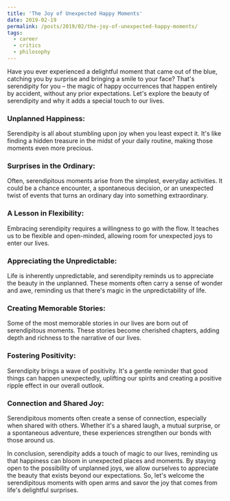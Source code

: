 ```yaml
---
title: 'The Joy of Unexpected Happy Moments'
date: 2019-02-19
permalink: /posts/2019/02/the-joy-of-unexpected-happy-moments/
tags:
  - career
  - critics
  - philosophy
---
```


Have you ever experienced a delightful moment that came out of the blue, catching you by surprise and bringing a smile to your face? That's serendipity for you – the magic of happy occurrences that happen entirely by accident, without any prior expectations. Let's explore the beauty of serendipity and why it adds a special touch to our lives.

### Unplanned Happiness:
Serendipity is all about stumbling upon joy when you least expect it. It's like finding a hidden treasure in the midst of your daily routine, making those moments even more precious.

### Surprises in the Ordinary:
Often, serendipitous moments arise from the simplest, everyday activities. It could be a chance encounter, a spontaneous decision, or an unexpected twist of events that turns an ordinary day into something extraordinary.

### A Lesson in Flexibility:
Embracing serendipity requires a willingness to go with the flow. It teaches us to be flexible and open-minded, allowing room for unexpected joys to enter our lives.

### Appreciating the Unpredictable:
Life is inherently unpredictable, and serendipity reminds us to appreciate the beauty in the unplanned. These moments often carry a sense of wonder and awe, reminding us that there's magic in the unpredictability of life.

### Creating Memorable Stories:
Some of the most memorable stories in our lives are born out of serendipitous moments. These stories become cherished chapters, adding depth and richness to the narrative of our lives.

### Fostering Positivity:
Serendipity brings a wave of positivity. It's a gentle reminder that good things can happen unexpectedly, uplifting our spirits and creating a positive ripple effect in our overall outlook.

### Connection and Shared Joy:
Serendipitous moments often create a sense of connection, especially when shared with others. Whether it's a shared laugh, a mutual surprise, or a spontaneous adventure, these experiences strengthen our bonds with those around us.

In conclusion, serendipity adds a touch of magic to our lives, reminding us that happiness can bloom in unexpected places and moments. By staying open to the possibility of unplanned joys, we allow ourselves to appreciate the beauty that exists beyond our expectations. So, let's welcome the serendipitous moments with open arms and savor the joy that comes from life's delightful surprises.
